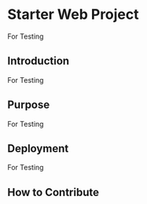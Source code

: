 # Starter Web Project

For Testing

## Introduction

For Testing

## Purpose

For Testing

## Deployment

For Testing

## How to Contribute

